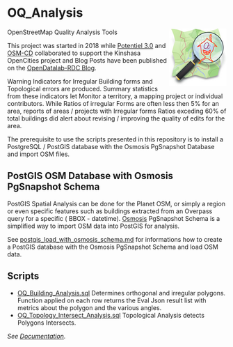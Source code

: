 # OQ_Analysis
OpenStreetMap Quality Analysis Tools 
<img align="right" width="132" height="132" src="img/OQi_132.png">

This project was started in 2018 while [Potentiel 3.0](http://potentiel3-0.org/index.php/en/) and [OSM-CD](https://openstreetmap.cd/)  collaborated to support the Kinshasa OpenCities project and Blog Posts have been published on the [OpenDatalab-RDC Blog](https://opendatalabrdc.github.io/Blog/#!index.md).

Warning Indicators for Irregular Building forms and Topological errors are produced.  Summary statistics from these indicators let Monitor a territory, a mapping project or individual contributors. While Ratios of irregular Forms are often less then 5% for an area, reports of areas / projects  with Irregular forms Ratios exceding 60% of total buildings did alert about revising / improving the quality of edits for the area.

The prerequisite to use the scripts presented in this repository is to install a PostgreSQL / PostGIS database with the Osmosis PgSnapshot Database and import OSM files.

## PostGIS OSM Database with Osmosis PgSnapshot Schema

PostGIS Spatial Analysis can be done for the Planet OSM, or simply a region or even specific features such as buildings extracted from an Overpass query for a specific ( BBOX - datetime). 
[Osmosis](https://wiki.openstreetmap.org/wiki/Osmosis) 
PgSnapshot Schema is a simplified way to import OSM data into PostGIS for analysis. 

See [postgis_load_with_osmosis_schema.md](postgis_load_with_osmosis_schema.md) for informations how to create a PostGIS database with the Osmosis PgSnapshot Schema and load OSM data. 

## Scripts 

- [OQ_Building_Analysis.sql](https://github.com/pierzen/OQ_Analysis/blob/master/script/OQ_Building_Analysis.sql)
 Determines orthogonal and irregular polygons. Function applied on each row returns the Eval Json result list with metrics about the polygon and the various angles.
- [OQ_Topology_Intersect_Analysis.sql](https://github.com/pierzen/OQ_Analysis/blob/master/script/OQ_Topology_Intersect_Analysis.sql) Topological Analysis detects Polygons Intersects.

*See [Documentation](docum/OQ_Building_Analysis%20-%20Buildings%20Topological%20evaluation%20and%20Form%20analysis.md).*
